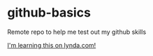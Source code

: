 # github-basics
Remote repo to help me test out my github skills

[I'm learning this on lynda.com!](https://www.lynda.com)
